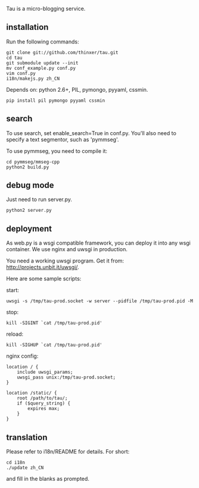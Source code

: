 Tau is a micro-blogging service.

## installation

Run the following commands:

    git clone git://github.com/thinxer/tau.git
    cd tau
    git submodule update --init
    mv conf_example.py conf.py
    vim conf.py
    i18n/makejs.py zh_CN

Depends on: python 2.6+, PIL, pymongo, pyyaml, cssmin.

    pip install pil pymongo pyyaml cssmin

## search

To use search, set enable\_search=True in conf.py. You'll also need to specify a text segmentor, such as 'pymmseg'.

To use pymmseg, you need to compile it:

    cd pymmseg/mmseg-cpp
    python2 build.py

## debug mode

Just need to run server.py.

    python2 server.py


## deployment

As web.py is a wsgi compatible framework, you can deploy it into any wsgi
container. We use nginx and uwsgi in production.

You need a working uwsgi program. Get it from: http://projects.unbit.it/uwsgi/.

Here are some sample scripts:

start:

    uwsgi -s /tmp/tau-prod.socket -w server --pidfile /tmp/tau-prod.pid -M

stop:

    kill -SIGINT `cat /tmp/tau-prod.pid'

reload:

    kill -SIGHUP `cat /tmp/tau-prod.pid'

nginx config:

    location / {
        include uwsgi_params;
        uwsgi_pass unix:/tmp/tau-prod.socket;
    }

    location /static/ {
        root /path/to/tau/;
        if ($query_string) {
            expires max;
        }
    }

## translation

Please refer to i18n/README for details.
For short:

    cd i18n
    ./update zh_CN

and fill in the blanks as prompted.
